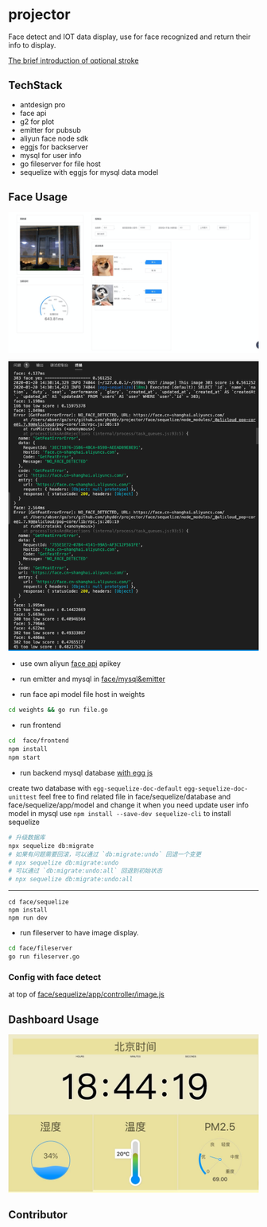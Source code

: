 # projector
Face detect and IOT data display, use for face recognized and return their info to display.

[The brief introduction of optional stroke](https://www.yuque.com/abs/homework/pt8mz7)

## TechStack 
- antdesign pro
- face api
- g2 for plot
- emitter for pubsub
- aliyun face node sdk 
- eggjs for backserver
- mysql for user info 
- go fileserver for file host
- sequelize with eggjs for mysql data model 

## Face Usage
![preview](./imageforreadme/facePreview.png)

![running](./imageforreadme/running.png)
- use own aliyun [face api](https://help.aliyun.com/document_detail/118565.html?spm=a2c4g.11186623.6.558.581f5a17vK1cli#h2-deleteface5) apikey

- run emitter and mysql in [face/mysql&emitter](https://github.com/yhyddr/projector/blob/master/face/mysql%26emitter/README.md)

- run face api model file host in weights
```bash
cd weights && go run file.go
```

- run frontend 
```bash
cd  face/frontend 
npm install
npm start
```

- run backend 
mysql database [with egg js](https://eggjs.org/zh-cn/tutorials/sequelize.html)

create two database with `egg-sequelize-doc-default` `egg-sequelize-doc-unittest` 
feel free to find related file in face/sequelize/database and face/sequelize/app/model and change it when you need update user info model in mysql
use `npm install --save-dev sequelize-cli` to install sequelize
```bash
# 升级数据库
npx sequelize db:migrate
# 如果有问题需要回滚，可以通过 `db:migrate:undo` 回退一个变更
# npx sequelize db:migrate:undo
# 可以通过 `db:migrate:undo:all` 回退到初始状态
# npx sequelize db:migrate:undo:all
```
--- 

```
cd face/sequelize 
npm install
npm run dev
```

- run fileserver to have image display.
```bash
cd face/fileserver
go run fileserver.go
```

### Config with face detect
at top of [face/sequelize/app/controller/image.js](https://github.com/yhyddr/projector/blob/master/face/sequelize/app/controller/image.js)


## Dashboard Usage
![running](./imageforreadme/dashboard.jpg)

## Contributor
